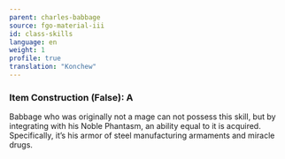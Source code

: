 ```yaml
---
parent: charles-babbage
source: fgo-material-iii
id: class-skills
language: en
weight: 1
profile: true
translation: "Konchew"
---
```


### Item Construction (False): A

Babbage who was originally not a mage can not possess this skill, but by integrating with his Noble Phantasm, an ability equal to it is acquired. Specifically, it’s his armor of steel manufacturing armaments and miracle drugs.

